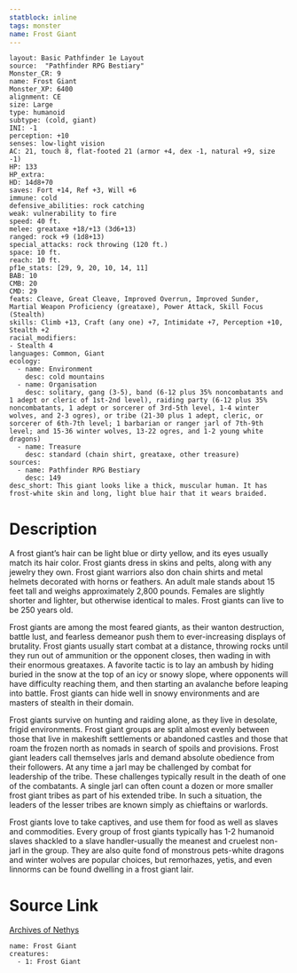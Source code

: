 ```yaml
---
statblock: inline
tags: monster
name: Frost Giant
---
```

```statblock
layout: Basic Pathfinder 1e Layout
source:  "Pathfinder RPG Bestiary"
Monster_CR: 9
name: Frost Giant
Monster_XP: 6400
alignment: CE
size: Large
type: humanoid
subtype: (cold, giant)
INI: -1
perception: +10
senses: low-light vision
AC: 21, touch 8, flat-footed 21 (armor +4, dex -1, natural +9, size -1)
HP: 133
HP_extra: 
HD: 14d8+70
saves: Fort +14, Ref +3, Will +6
immune: cold
defensive_abilities: rock catching
weak: vulnerability to fire
speed: 40 ft.
melee: greataxe +18/+13 (3d6+13)
ranged: rock +9 (1d8+13)
special_attacks: rock throwing (120 ft.)
space: 10 ft.
reach: 10 ft.
pf1e_stats: [29, 9, 20, 10, 14, 11]
BAB: 10
CMB: 20
CMD: 29
feats: Cleave, Great Cleave, Improved Overrun, Improved Sunder, Martial Weapon Proficiency (greataxe), Power Attack, Skill Focus (Stealth)
skills: Climb +13, Craft (any one) +7, Intimidate +7, Perception +10, Stealth +2
racial_modifiers:
- Stealth 4
languages: Common, Giant
ecology:
  - name: Environment
    desc: cold mountains
  - name: Organisation
    desc: solitary, gang (3-5), band (6-12 plus 35% noncombatants and 1 adept or cleric of 1st-2nd level), raiding party (6-12 plus 35% noncombatants, 1 adept or sorcerer of 3rd-5th level, 1-4 winter wolves, and 2-3 ogres), or tribe (21-30 plus 1 adept, cleric, or sorcerer of 6th-7th level; 1 barbarian or ranger jarl of 7th-9th level; and 15-36 winter wolves, 13-22 ogres, and 1-2 young white dragons)
  - name: Treasure
    desc: standard (chain shirt, greataxe, other treasure)
sources:
  - name: Pathfinder RPG Bestiary
    desc: 149
desc_short: This giant looks like a thick, muscular human. It has frost-white skin and long, light blue hair that it wears braided.
```
# Description
A frost giant’s hair can be light blue or dirty yellow, and its eyes usually match its hair color. Frost giants dress in skins and pelts, along with any jewelry they own. Frost giant warriors also don chain shirts and metal helmets decorated with horns or feathers. An adult male stands about 15 feet tall and weighs approximately 2,800 pounds. Females are slightly shorter and lighter, but otherwise identical to males. Frost giants can live to be 250 years old.

Frost giants are among the most feared giants, as their wanton destruction, battle lust, and fearless demeanor push them to ever-increasing displays of brutality. Frost giants usually start combat at a distance, throwing rocks until they run out of ammunition or the opponent closes, then wading in with their enormous greataxes. A favorite tactic is to lay an ambush by hiding buried in the snow at the top of an icy or snowy slope, where opponents will have difficulty reaching them, and then starting an avalanche before leaping into battle. Frost giants can hide well in snowy environments and are masters of stealth in their domain.

Frost giants survive on hunting and raiding alone, as they live in desolate, frigid environments. Frost giant groups are split almost evenly between those that live in makeshift settlements or abandoned castles and those that roam the frozen north as nomads in search of spoils and provisions. Frost giant leaders call themselves jarls and demand absolute obedience from their followers. At any time a jarl may be challenged by combat for leadership of the tribe. These challenges typically result in the death of one of the combatants. A single jarl can often count a dozen or more smaller frost giant tribes as part of his extended tribe. In such a situation, the leaders of the lesser tribes are known simply as chieftains or warlords.

Frost giants love to take captives, and use them for food as well as slaves and commodities. Every group of frost giants typically has 1-2 humanoid slaves shackled to a slave handler-usually the meanest and cruelest non-jarl in the group. They are also quite fond of monstrous pets-white dragons and winter wolves are popular choices, but remorhazes, yetis, and even linnorms can be found dwelling in a frost giant lair.
# Source Link
[Archives of Nethys](https://aonprd.com/MonsterDisplay.aspx?ItemName=Frost%20Giant)
```encounter-table
name: Frost Giant
creatures:
  - 1: Frost Giant
```
